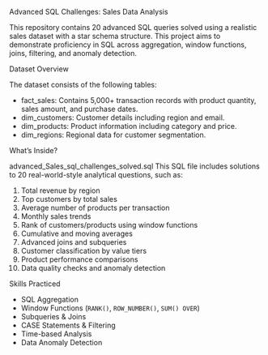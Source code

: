 Advanced SQL Challenges: Sales Data Analysis

This repository contains 20 advanced SQL queries solved using a realistic sales dataset with a star schema structure. This project aims to demonstrate proficiency in SQL across aggregation, window functions, joins, filtering, and anomaly detection.

Dataset Overview

The dataset consists of the following tables:

- fact_sales: Contains 5,000+ transaction records with product quantity, sales amount, and purchase dates.
- dim_customers: Customer details including region and email.
- dim_products: Product information including category and price.
- dim_regions: Regional data for customer segmentation.

What’s Inside?

advanced_Sales_sql_challenges_solved.sql
This SQL file includes solutions to 20 real-world-style analytical questions, such as:

1. Total revenue by region
2. Top customers by total sales
3. Average number of products per transaction
4. Monthly sales trends
5. Rank of customers/products using window functions
6. Cumulative and moving averages
7. Advanced joins and subqueries
8. Customer classification by value tiers
9. Product performance comparisons
10. Data quality checks and anomaly detection

 Skills Practiced

- SQL Aggregation
- Window Functions (`RANK()`, `ROW_NUMBER()`, `SUM() OVER`)
- Subqueries & Joins
- CASE Statements & Filtering
- Time-based Analysis
- Data Anomaly Detection
  
